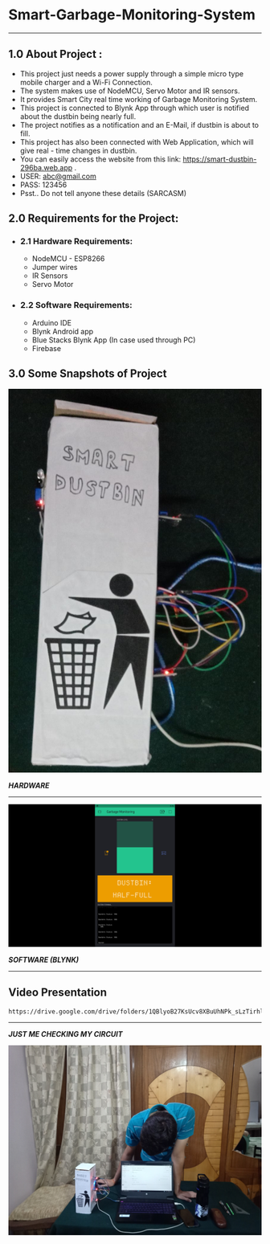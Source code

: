 # Smart-Garbage-Monitoring-System
___
## 1.0 About Project : 

- This project just needs a power supply through a simple micro type mobile charger and a Wi-Fi Connection.
- The system makes use of NodeMCU, Servo Motor and IR sensors. 
- It provides Smart City real time working of Garbage Monitoring System. 
- This project is connected to Blynk App through which user is notified about the dustbin being nearly full. 
- The project notifies as a notification and an E-Mail, if dustbin is about to fill. 
- This project has also been connected with Web Application, which will give real - time changes in dustbin.
- You can easily access the website from this link: https://smart-dustbin-296ba.web.app .
- USER: abc@gmail.com
- PASS: 123456
- Psst.. Do not tell anyone these details (SARCASM)

## 2.0 Requirements for the Project:

- ### 2.1 Hardware Requirements:
    - NodeMCU - ESP8266
    - Jumper wires
    - IR Sensors
    - Servo Motor

- ### 2.2 Software Requirements:
    - Arduino IDE
    - Blynk Android app
    - Blue Stacks Blynk App (In case used through PC)
    - Firebase

## 3.0 Some Snapshots of Project
<img src='Images\Hardware.png'>

**_HARDWARE_**

___

<img src='Images\Software.png'>

**_SOFTWARE (BLYNK)_**
___

## Video Presentation
    https://drive.google.com/drive/folders/1QBlyoB27KsUcv8XBuUhNPk_sLzTirhll

___

**_JUST ME CHECKING MY CIRCUIT_**

 <img src='me.jpg'>
